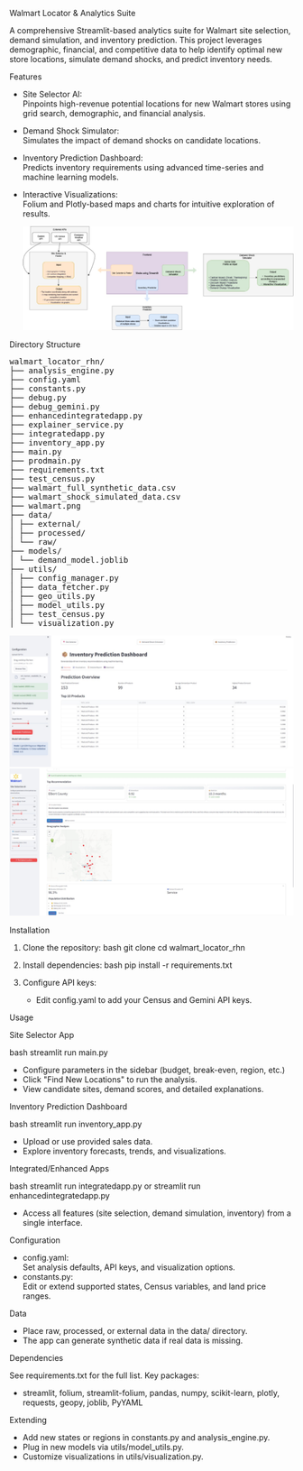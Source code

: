 

 Walmart Locator & Analytics Suite

A comprehensive Streamlit-based analytics suite for Walmart site selection, demand simulation, and inventory prediction. This project leverages demographic, financial, and competitive data to help identify optimal new store locations, simulate demand shocks, and predict inventory needs.

 Features

- Site Selector AI:  
  Pinpoints high-revenue potential locations for new Walmart stores using grid search, demographic, and financial analysis.
- Demand Shock Simulator:  
  Simulates the impact of demand shocks on candidate locations.
- Inventory Prediction Dashboard:  
  Predicts inventory requirements using advanced time-series and machine learning models.
- Interactive Visualizations:  
  Folium and Plotly-based maps and charts for intuitive exploration of results.

  ![high_level_design Screenshot](models/HIgh_level_design)

 Directory Structure


<pre>
walmart_locator_rhn/
├── analysis_engine.py
├── config.yaml
├── constants.py
├── debug.py
├── debug_gemini.py
├── enhancedintegratedapp.py
├── explainer_service.py
├── integratedapp.py
├── inventory_app.py
├── main.py
├── prodmain.py
├── requirements.txt
├── test_census.py
├── walmart_full_synthetic_data.csv
├── walmart_shock_simulated_data.csv
├── walmart.png
├── data/
│ ├── external/
│ ├── processed/
│ └── raw/
├── models/
│ └── demand_model.joblib
├── utils/
│ ├── config_manager.py
│ ├── data_fetcher.py
│ ├── geo_utils.py
│ ├── model_utils.py
│ ├── test_census.py
│ └── visualization.py
</pre>

![image1](image1.jpeg)
![image2](image2.jpeg)

 Installation

1. Clone the repository:
   bash
   git clone <repo-url>
   cd walmart_locator_rhn
   

2. Install dependencies:
   bash
   pip install -r requirements.txt
   

3. Configure API keys:
   - Edit config.yaml to add your Census and Gemini API keys.

 Usage

 Site Selector App

bash
streamlit run main.py

- Configure parameters in the sidebar (budget, break-even, region, etc.)
- Click "Find New Locations" to run the analysis.
- View candidate sites, demand scores, and detailed explanations.

 Inventory Prediction Dashboard

bash
streamlit run inventory_app.py

- Upload or use provided sales data.
- Explore inventory forecasts, trends, and visualizations.

 Integrated/Enhanced Apps

bash
streamlit run integratedapp.py
 or
streamlit run enhancedintegratedapp.py

- Access all features (site selection, demand simulation, inventory) from a single interface.

 Configuration

- config.yaml:  
  Set analysis defaults, API keys, and visualization options.
- constants.py:  
  Edit or extend supported states, Census variables, and land price ranges.

 Data

- Place raw, processed, or external data in the data/ directory.
- The app can generate synthetic data if real data is missing.

 Dependencies

See requirements.txt for the full list. Key packages:
- streamlit, folium, streamlit-folium, pandas, numpy, scikit-learn, plotly, requests, geopy, joblib, PyYAML

 Extending

- Add new states or regions in constants.py and analysis_engine.py.
- Plug in new models via utils/model_utils.py.
- Customize visualizations in utils/visualization.py.

